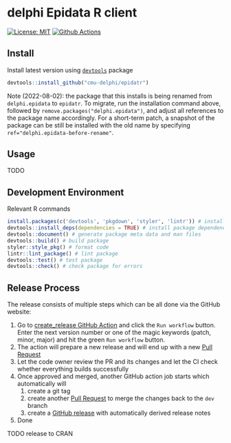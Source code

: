 # delphi Epidata R client

[![License: MIT][mit-image]][mit-url] [![Github Actions][github-actions-image]][github-actions-url]

## Install

Install latest version using [`devtools`](https://cran.r-project.org/package=devtools) package

```R
devtools::install_github("cmu-delphi/epidatr")
```

Note (2022-08-02): the package that this installs is being renamed from
`delphi.epidata` to `epidatr`. To migrate, run the installation command above,
followed by `remove.packages("delphi.epidata")`, and adjust all references to
the package name accordingly. For a short-term patch, a snapshot of the package
can be still be installed with the old name by specifying
`ref="delphi.epidata-before-rename"`.

## Usage

TODO

## Development Environment

Relevant R commands
```r
install.packages(c('devtools', 'pkgdown', 'styler', 'lintr')) # install dev dependencies
devtools::install_deps(dependencies = TRUE) # install package dependencies
devtools::document() # generate package meta data and man files
devtools::build() # build package
styler::style_pkg() # format code
lintr::lint_package() # lint package
devtools::test() # test package
devtools::check() # check package for errors
```

## Release Process

The release consists of multiple steps which can be all done via the GitHub website:

1. Go to [create_release GitHub Action](https://github.com/cmu-delphi/epidatr/actions/workflows/create_release.yml) and click the `Run workflow` button. Enter the next version number or one of the magic keywords (patch, minor, major) and hit the green `Run workflow` button.
1. The action will prepare a new release and will end up with a new [Pull Request](https://github.com/cmu-delphi/epidatr/pulls)
1. Let the code owner review the PR and its changes and let the CI check whether everything builds successfully
1. Once approved and merged, another GitHub action job starts which automatically will
   1. create a git tag
   1. create another [Pull Request](https://github.com/cmu-delphi/epidatr/pulls) to merge the changes back to the `dev` branch
   1. create a [GitHub release](https://github.com/cmu-delphi/epidatr/releases) with automatically derived release notes
1. Done

TODO release to CRAN

[mit-image]: https://img.shields.io/badge/License-MIT-yellow.svg
[mit-url]: https://opensource.org/licenses/MIT
[github-actions-image]: https://github.com/cmu-delphi/epidatr/workflows/ci/badge.svg
[github-actions-url]: https://github.com/cmu-delphi/epidatr/actions
